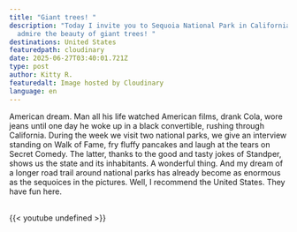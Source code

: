 ```yaml
---
title: "Giant trees! "
description: "Today I invite you to Sequoia National Park in California, to
  admire the beauty of giant trees! "
destinations: United States
featuredpath: cloudinary
date: 2025-06-27T03:40:01.721Z
type: post
author: Kitty R.
featuredalt: Image hosted by Cloudinary
language: en
---
```

<!--StartFragment-->

American dream. Man all his life watched American films, drank Cola, wore jeans until one day he woke up in a black convertible, rushing through California. During the week we visit two national parks, we give an interview standing on Walk of Fame, fry fluffy pancakes and laugh at the tears on Secret Comedy. The latter, thanks to the good and tasty jokes of Standper, shows us the state and its inhabitants. A wonderful thing. And my dream of a longer road trail around national parks has already become as enormous as the sequoices in the pictures. Well, I recommend the United States. They have fun here.

<!--EndFragment-->



<br>{{< youtube undefined >}}</br>